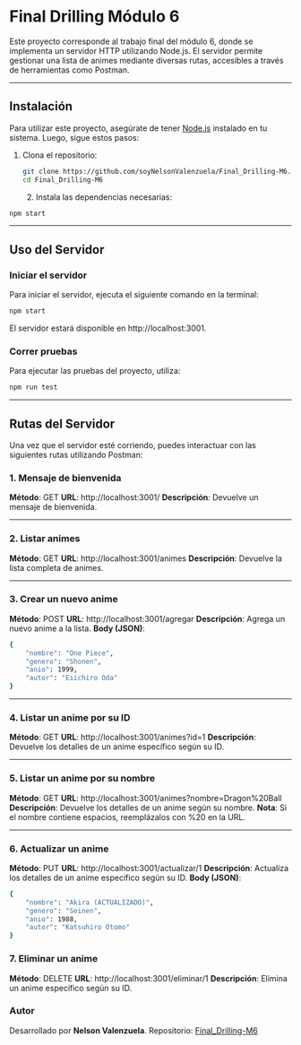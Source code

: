 # Final Drilling Módulo 6

Este proyecto corresponde al trabajo final del módulo 6, donde se implementa un servidor HTTP utilizando Node.js. El servidor permite gestionar una lista de animes mediante diversas rutas, accesibles a través de herramientas como Postman.

---

## Instalación

Para utilizar este proyecto, asegúrate de tener [Node.js](https://nodejs.org/) instalado en tu sistema. Luego, sigue estos pasos:

1. Clona el repositorio:
   ```bash
   git clone https://github.com/soyNelsonValenzuela/Final_Drilling-M6.git
   cd Final_Drilling-M6
   ```
	2.	Instala las dependencias necesarias:
  ```bash
  npm start
```

---

## Uso del Servidor

### Iniciar el servidor

Para iniciar el servidor, ejecuta el siguiente comando en la terminal:

```bash
npm start
```

El servidor estará disponible en http://localhost:3001.

### Correr pruebas

Para ejecutar las pruebas del proyecto, utiliza:

```bash
npm run test
```

---

## Rutas del Servidor

Una vez que el servidor esté corriendo, puedes interactuar con las siguientes rutas utilizando Postman:

### 1. Mensaje de bienvenida

**Método**: GET
**URL**: http://localhost:3001/
**Descripción**: Devuelve un mensaje de bienvenida.

---

### 2. Listar animes

**Método**: GET
**URL**: http://localhost:3001/animes
**Descripción**: Devuelve la lista completa de animes.

---

### 3. Crear un nuevo anime

**Método**: POST
**URL**: http://localhost:3001/agregar
**Descripción**: Agrega un nuevo anime a la lista.
**Body (JSON)**:

```bash
{
    "nombre": "One Piece",
    "genero": "Shonen",
    "anio": 1999,
    "autor": "Eiichiro Oda"
}
```

---

### 4. Listar un anime por su ID

**Método**: GET
**URL**: http://localhost:3001/animes?id=1
**Descripción**: Devuelve los detalles de un anime específico según su ID.

---

### 5. Listar un anime por su nombre

**Método**: GET
**URL**: http://localhost:3001/animes?nombre=Dragon%20Ball
**Descripción**: Devuelve los detalles de un anime según su nombre.
**Nota**: Si el nombre contiene espacios, reemplázalos con %20 en la URL.

---

### 6. Actualizar un anime

**Método**: PUT
**URL**: http://localhost:3001/actualizar/1
**Descripción**: Actualiza los detalles de un anime específico según su ID.
**Body (JSON)**:

```bash
{
    "nombre": "Akira (ACTUALIZADO)",
    "genero": "Seinen",
    "anio": 1988,
    "autor": "Katsuhiro Otomo"
}
```

### 7. Eliminar un anime

**Método**: DELETE
**URL**: http://localhost:3001/eliminar/1
**Descripción**: Elimina un anime específico según su ID.

### Autor

Desarrollado por **Nelson Valenzuela**.
Repositorio: [Final_Drilling-M6](https://github.com/soyNelsonValenzuela/Final_Drilling-M6.git)
